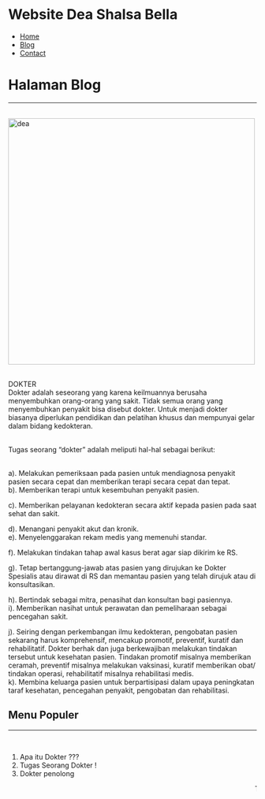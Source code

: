 <html>
<head>
<title>Dea Shalsa Bella</title>
<link rel="stylesheet" href="style.css">
</head>
<body>

<div id="kepala">
<h1>Website Dea Shalsa Bella</h1>
</div>

<div id="Menu">
<ul>
<li><a href="index.html">Home</a></li>
<li><a href="blog.html">Blog</a></li>
<li><a href="contact.html">Contact</a></li>
</ul>
</div>

<div id="bungkus">
<div class="konten">
<div class="spasi">
<h1>Halaman Blog</h1>
<hr><br>
<img src="304.jpg" alt="dea" width="500">
<br><br>
<p id="paragraf">  DOKTER<br>
Dokter adalah seseorang yang karena keilmuannya berusaha menyembuhkan orang-orang yang sakit. Tidak semua orang yang menyembuhkan penyakit bisa disebut dokter. Untuk menjadi dokter biasanya diperlukan pendidikan dan pelatihan khusus dan mempunyai gelar dalam bidang kedokteran.<br><br>

Tugas seorang “dokter” adalah meliputi hal-hal sebagai berikut:<br><br>

a). Melakukan pemeriksaan pada pasien untuk mendiagnosa penyakit pasien secara cepat dan memberikan terapi secara cepat dan tepat.
<br>
b). Memberikan terapi untuk kesembuhan penyakit pasien.<br>

c). Memberikan pelayanan kedokteran secara aktif kepada pasien pada saat sehat dan sakit.<br>

d). Menangani penyakit akut dan kronik.
<br>
e). Menyelenggarakan rekam medis yang memenuhi standar.<br>

f). Melakukan tindakan tahap awal kasus berat agar siap dikirim ke RS.<br>

g). Tetap bertanggung-jawab atas pasien yang dirujukan ke Dokter Spesialis atau dirawat di RS dan memantau pasien yang telah dirujuk atau di konsultasikan.<br>

h). Bertindak sebagai mitra, penasihat dan konsultan bagi pasiennya.
<br>
i). Memberikan nasihat untuk perawatan dan pemeliharaan sebagai pencegahan sakit.<br>

j). Seiring dengan perkembangan ilmu kedokteran, pengobatan pasien sekarang harus komprehensif, mencakup promotif, preventif, kuratif dan rehabilitatif. Dokter berhak dan juga berkewajiban melakukan tindakan tersebut untuk kesehatan pasien. Tindakan promotif misalnya memberikan ceramah, preventif misalnya melakukan vaksinasi, kuratif memberikan obat/ tindakan operasi, rehabilitatif misalnya rehabilitasi medis.
<br>
k). Membina keluarga pasien untuk berpartisipasi dalam upaya peningkatan taraf kesehatan, pencegahan penyakit, pengobatan dan rehabilitasi.<br>
</p>
</div>
</div>

<div class="side">
<div class="spasi">
<h2>Menu Populer</h2>
<hr>
<br>
<ol>
<li>Apa itu Dokter ???</li>
<li>Tugas Seorang Dokter !</li>
<li>Dokter penolong</li>
</ol>
</div>
</div>
</div>

<div id="footer">
<marquee>Terima kasih Telah berkunjung di Blog saya</marquee>
</div>

</body>
</html>
